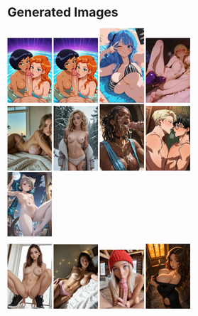 # Generated Images



<img src="2025_09_30_01_thumb.webp" width="100"/> <img src="2025_09_30_02_thumb.webp" width="100"/> <img src="2025_09_30_03_thumb.webp" width="100"/> <img src="2025_09_30_04_thumb.webp" width="100"/> <img src="2025_09_30_05_thumb.webp" width="100"/> <img src="2025_09_30_06_thumb.webp" width="100"/> <img src="2025_09_30_07_thumb.webp" width="100"/> <img src="2025_09_30_08_thumb.webp" width="100"/> <img src="2025_09_30_09_thumb.webp" width="100"/>

<img src="2025_09_30_10_thumb.webp" width="100"/> <img src="2025_09_30_11_thumb.webp" width="100"/> <img src="2025_09_30_12_thumb.webp" width="100"/> <img src="2025_09_30_13_thumb.webp" width="100"/>